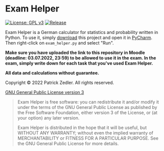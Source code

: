 # Exam Helper

[![License: GPL v3](https://img.shields.io/badge/License-GPLv3-blue.svg)](https://www.gnu.org/licenses/gpl-3.0)  [![Release](https://img.shields.io/github/v/release/patzly/ain2-stochastik?label=Release)](https://github.com/patzly/ain2-stochastik/releases)

Exam Helper is a German calculator for statistics and probability written in Python.
To use it, simply [download](https://github.com/patzly/ain2-stochastik/releases) this project and open it in [PyCharm](https://www.jetbrains.com/pycharm/). Then right-click on `exam_helper.py` and select "Run".

**Make sure you have uploaded the link to this repository in Moodle (deadline: 03.07.2022, 23:59) to be allowed to use it in the exam. In the exam, simply write down for each task that you've used Exam Helper.**

**All data and calculations without guarantee.**

Copyright &copy; 2022 Patrick Zedler. All rights reserved.

[GNU General Public License version 3](https://www.gnu.org/licenses/gpl.txt)

> Exam Helper is free software: you can redistribute it and/or modify it under the terms of the GNU General Public License as published by the Free Software Foundation, either version 3 of the License, or (at your option) any later version.
>
> Exam Helper is distributed in the hope that it will be useful, but WITHOUT ANY WARRANTY; without even the implied warranty of MERCHANTABILITY or FITNESS FOR A PARTICULAR PURPOSE. See the GNU General Public License for more details.
